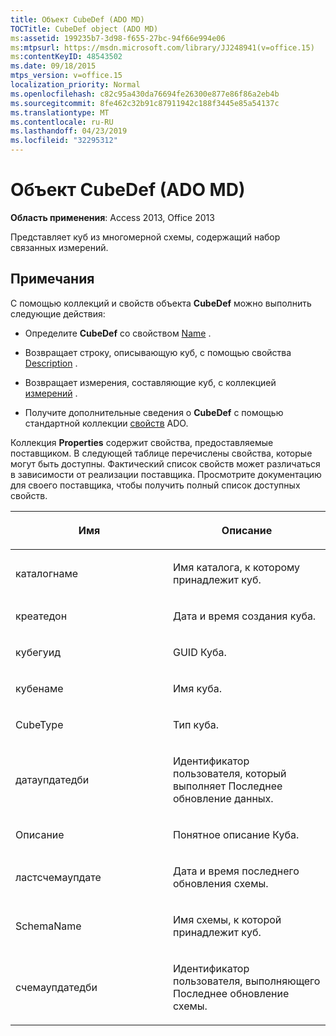```yaml
---
title: Объект CubeDef (ADO MD)
TOCTitle: CubeDef object (ADO MD)
ms:assetid: 199235b7-3d98-f655-27bc-94f66e994e06
ms:mtpsurl: https://msdn.microsoft.com/library/JJ248941(v=office.15)
ms:contentKeyID: 48543502
ms.date: 09/18/2015
mtps_version: v=office.15
localization_priority: Normal
ms.openlocfilehash: c82c95a430da76694fe26300e877e86f86a2eb4b
ms.sourcegitcommit: 8fe462c32b91c87911942c188f3445e85a54137c
ms.translationtype: MT
ms.contentlocale: ru-RU
ms.lasthandoff: 04/23/2019
ms.locfileid: "32295312"
---
```

# <a name="cubedef-object-ado-md"></a>Объект CubeDef (ADO MD)


**Область применения**: Access 2013, Office 2013

Представляет куб из многомерной схемы, содержащий набор связанных измерений.

## <a name="remarks"></a>Примечания

С помощью коллекций и свойств объекта **CubeDef** можно выполнить следующие действия:

  - Определите **CubeDef** со свойством [Name](name-property-ado-md.md) .

  - Возвращает строку, описывающую куб, с помощью свойства [Description](description-property-ado-md.md) .

  - Возвращает измерения, составляющие куб, с коллекцией [измерений](dimensions-collection-ado-md.md) .

  - Получите дополнительные сведения о **CubeDef** с помощью стандартной коллекции [свойств](properties-collection-ado.md) ADO.

Коллекция **Properties** содержит свойства, предоставляемые поставщиком. В следующей таблице перечислены свойства, которые могут быть доступны. Фактический список свойств может различаться в зависимости от реализации поставщика. Просмотрите документацию для своего поставщика, чтобы получить полный список доступных свойств.

<table>
<colgroup>
<col style="width: 50%" />
<col style="width: 50%" />
</colgroup>
<thead>
<tr class="header">
<th><p>Имя</p></th>
<th><p>Описание</p></th>
</tr>
</thead>
<tbody>
<tr class="odd">
<td><p>каталогнаме</p></td>
<td><p>Имя каталога, к которому принадлежит куб.</p></td>
</tr>
<tr class="even">
<td><p>креатедон</p></td>
<td><p>Дата и время создания куба.</p></td>
</tr>
<tr class="odd">
<td><p>кубегуид</p></td>
<td><p>GUID Куба.</p></td>
</tr>
<tr class="even">
<td><p>кубенаме</p></td>
<td><p>Имя куба.</p></td>
</tr>
<tr class="odd">
<td><p>CubeType</p></td>
<td><p>Тип куба.</p></td>
</tr>
<tr class="even">
<td><p>датаупдатедби</p></td>
<td><p>Идентификатор пользователя, который выполняет Последнее обновление данных.</p></td>
</tr>
<tr class="odd">
<td><p>Описание</p></td>
<td><p>Понятное описание Куба.</p></td>
</tr>
<tr class="even">
<td><p>ластсчемаупдате</p></td>
<td><p>Дата и время последнего обновления схемы.</p></td>
</tr>
<tr class="odd">
<td><p>SchemaName</p></td>
<td><p>Имя схемы, к которой принадлежит куб.</p></td>
</tr>
<tr class="even">
<td><p>счемаупдатедби</p></td>
<td><p>Идентификатор пользователя, выполняющего Последнее обновление схемы.</p></td>
</tr>
</tbody>
</table>

